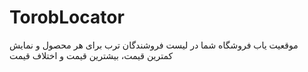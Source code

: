 # TorobLocator
موقعیت یاب فروشگاه شما در لیست فروشندگان ترب برای هر محصول و نمایش کمترین قیمت، بیشترین قیمت و اختلاف قیمت
